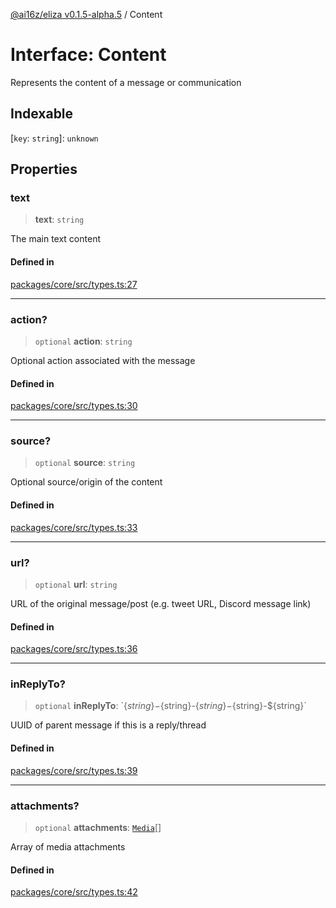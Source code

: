 [@ai16z/eliza v0.1.5-alpha.5](../index.md) / Content

# Interface: Content

Represents the content of a message or communication

## Indexable

 \[`key`: `string`\]: `unknown`

## Properties

### text

> **text**: `string`

The main text content

#### Defined in

[packages/core/src/types.ts:27](https://github.com/roschler/eliza/blob/main/packages/core/src/types.ts#L27)

***

### action?

> `optional` **action**: `string`

Optional action associated with the message

#### Defined in

[packages/core/src/types.ts:30](https://github.com/roschler/eliza/blob/main/packages/core/src/types.ts#L30)

***

### source?

> `optional` **source**: `string`

Optional source/origin of the content

#### Defined in

[packages/core/src/types.ts:33](https://github.com/roschler/eliza/blob/main/packages/core/src/types.ts#L33)

***

### url?

> `optional` **url**: `string`

URL of the original message/post (e.g. tweet URL, Discord message link)

#### Defined in

[packages/core/src/types.ts:36](https://github.com/roschler/eliza/blob/main/packages/core/src/types.ts#L36)

***

### inReplyTo?

> `optional` **inReplyTo**: \`$\{string\}-$\{string\}-$\{string\}-$\{string\}-$\{string\}\`

UUID of parent message if this is a reply/thread

#### Defined in

[packages/core/src/types.ts:39](https://github.com/roschler/eliza/blob/main/packages/core/src/types.ts#L39)

***

### attachments?

> `optional` **attachments**: [`Media`](../type-aliases/Media.md)[]

Array of media attachments

#### Defined in

[packages/core/src/types.ts:42](https://github.com/roschler/eliza/blob/main/packages/core/src/types.ts#L42)
